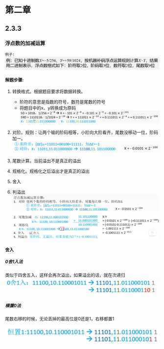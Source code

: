 # 第二章

## 2.3.3

### 浮点数的加减运算

`例子:`
![fudianshu_jiajian](../images/fudianshu_jiajian.png)

#### 解题步骤&#58;

   1. 转换格式。根据题目要求将数据转换。

      - 阶符的意思是指数的符号，数符是尾数的符号
      - 将题目中的x、y转换成为原码
        ![fuhao_jiajian](../images/fuhao_jiajian1.png)
  
   2. 对阶。规则：让两个输的阶码相等，小阶向大阶看齐，尾数没移动一位，阶码加一。
        ![fuhao_jiajian2](../images/fuhao_jiajian2.png)
   3. 尾数计算。当前溢出不是真正的溢出
   4. 规格化。规格化之后溢出才是真正的溢出
   5. 舍入
   6. 判溢出
   ![fuhao_jiajiam3](../images/fuhao_jiajian3.png)

#### 舍入

##### 0舍1入法

类似于四舍五入，这样会再次溢出，如果溢出的话，就在次递归
![0she1ru](../images/0she1ru.png)

##### 横置0法

尾数右移的时候，无论丢掉的最高位是0还是1，右移都置1

![hengzhi0](../images/hengzhi0.png)